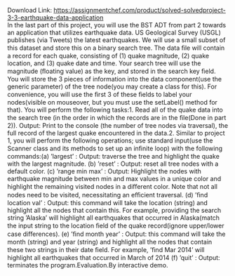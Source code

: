 Download Link: https://assignmentchef.com/product/solved-solvedproject-3-3-earthquake-data-application
<br>
In the last part of this project, you will use the BST ADT from part 2 towards an application that utilizes earthquake data. US Geological Survey (USGL) publishes (via Tweets) the latest earthquakes. We will use a small subset of this dataset and store this on a binary search tree. The data ﬁle will contain a record for each quake, consisting of (1) quake magnitude, (2) quake location, and (3) quake date and time. Your search tree will use the magnitude (ﬂoating value) as the key, and stored in the search key ﬁeld. You will store the 3 pieces of information into the data component(use the generic parameter) of the tree node(you may create a class for this). For convenience, you will use the ﬁrst 3 of these ﬁelds to label your nodes(visible on mouseover, but you must use the setLabel() method for that). You will perform the following tasks:1. Read all of the quake data into the search tree (in the order in which the records are in the ﬁle(Done in part 2)). Output: Print to the console (the number of tree nodes via traversal), the full record of the largest quake encountered in the data.2. Similar to project 1, you will perform the following operations; use standard input(use the Scanner class and its methods to set up an inﬁnite loop) with the following commands:(a) ’largest’ : Output: traverse the tree and highlight the quake with the largest magnitude. (b) ’reset’ : Output: reset all tree nodes with a default color. (c) ’range min max’ : Output: Highlight the nodes with earthquake magnitude between min and max values in a unique color and highlight the remaining visited nodes in a diﬀerent color. Note that not all nodes need to be visited, necessitating an eﬃcient traversal. (d) ’ﬁnd location val’ : Output: this command will take the location (string) and highlight all the nodes that contain this. For example, providing the search string ’Alaska’ will highlight all earthquakes that occurred in Alaska(match the input string to the location ﬁeld of the quake record(ignore upper/lower case diﬀerences). (e) ’ﬁnd month year’ : Output: this command will take the month (string) and year (string) and highlight all the nodes that contain these two strings in their date ﬁeld. For example, ’ﬁnd Mar 2014’ will highlight all earthquakes that occurred in March of 2014 (f) ’quit’ : Output: terminates the program.Evaluation.By interactive demo.